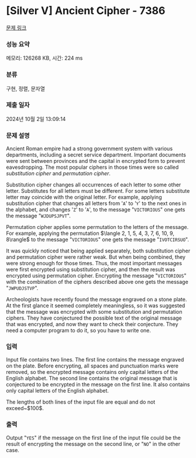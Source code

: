 # [Silver V] Ancient Cipher - 7386 

[문제 링크](https://www.acmicpc.net/problem/7386) 

### 성능 요약

메모리: 126268 KB, 시간: 224 ms

### 분류

구현, 정렬, 문자열

### 제출 일자

2024년 10월 2일 13:09:14

### 문제 설명

<p>Ancient Roman empire had a strong government system with various departments, including a secret service department. Important documents were sent between provinces and the capital in encrypted form to prevent eavesdropping. The most popular ciphers in those times were so called <em>substitution cipher</em> and <em>permutation cipher</em>.</p>

<p>Substitution cipher changes all occurrences of each letter to some other letter. Substitutes for all letters must be different. For some letters substitute letter may coincide with the original letter. For example, applying substitution cipher that changes all letters from '<code>A</code>' to '<code>Y</code>' to the next ones in the alphabet, and changes '<code>Z</code>' to '<code>A</code>', to the message "<code>VICTORIOUS</code>" one gets the message "<code>WJDUPSJPVT</code>". </p>

<p>Permutation cipher applies some permutation to the letters of the message. For example, applying the permutation $\langle 2, 1, 5, 4, 3, 7, 6, 10, 9, 8\rangle$ to the message "<code>VICTORIOUS</code>" one gets the message "<code>IVOTCIRSUO</code>".</p>

<p>It was quickly noticed that being applied separately, both substitution cipher and permutation cipher were rather weak. But when being combined, they were strong enough for those times. Thus, the most important messages were first encrypted using substitution cipher, and then the result was encrypted using permutation cipher. Encrypting the message "<code>VICTORIOUS</code>" with the combination of the ciphers described above one gets the message "<code>JWPUDJSTVP</code>".</p>

<p>Archeologists have recently found the message engraved on a stone plate. At the first glance it seemed completely meaningless, so it was suggested that the message was encrypted with some substitution and permutation ciphers. They have conjectured the possible text of the original message that was encrypted, and now they want to check their conjecture. They need a computer program to do it, so you have to write one.</p>

### 입력 

 <p>Input file contains two lines. The first line contains the message engraved on the plate. Before encrypting, all spaces and punctuation marks were removed, so the encrypted message contains only capital letters of the English alphabet. The second line contains the original message that is conjectured to be encrypted in the message on the first line. It also contains only capital letters of the English alphabet. </p>

<p>The lengths of both lines of the input file are equal and do not exceed~$100$.</p>

### 출력 

 <p>Output "<code>YES</code>" if the message on the first line of the input file could be the result of encrypting the message on the second line, or "<code>NO</code>" in the other case.</p>

